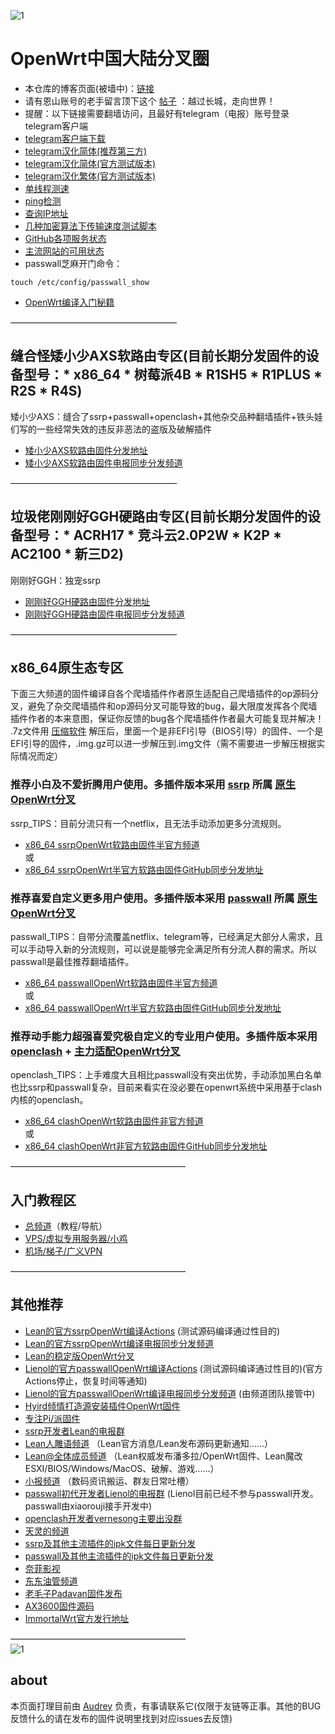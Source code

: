 ![1](https://user-images.githubusercontent.com/73426989/121419280-5e5b7580-c99e-11eb-8a32-57956bf0572f.png)
# OpenWrt中国大陆分叉圈       

* 本仓库的博客页面(被墙中)：[链接](https://boduoyejieyi666.github.io/whonolikeboduoyejieyi/)            
* 请有恩山账号的老手留言顶下这个 [帖子](https://www.right.com.cn/forum/thread-4053643-1-1.html) ：越过长城，走向世界！            
* 提醒：以下链接需要翻墙访问，且最好有telegram（电报）账号登录telegram客户端           
* [telegram客户端下载](https://telegram.org/apps)           
* [telegram汉化简体(推荐第三方)](https://t.me/setlanguage/classic-zh)     
* [telegram汉化简体(官方测试版本)](https://t.me/setlanguage/zh-hans-raw)      
* [telegram汉化繁体(官方测试版本)](https://t.me/setlanguage/zh-hant-raw)    
* [单线程测速](http://speed.cloudflare.com)   
* [ping检测](http://ping.chinaz.com)             
* [查询IP地址](http://www.ip111.cn)     
* [几种加密算法下传输速度测试脚本](https://github.com/boduoyejieyi666/whonolikeboduoyejieyi/blob/main/sh/ss_test.md)                  
* [GitHub各项服务状态](https://www.githubstatus.com)     
* [主流网站的可用状态](https://downdetector.com)        
* passwall芝麻开门命令：     
```
touch /etc/config/passwall_show        
```
* [OpenWrt编译入门秘籍](https://github.com/boduoyejieyi666/whonolikeboduoyejieyi/blob/main/fishtool.md)             

———————————————————       
## 缝合怪矮小少AXS软路由专区(目前长期分发固件的设备型号：* x86_64 * 树莓派4B * R1SH5 * R1PLUS * R2S * R4S)
矮小少AXS：缝合了ssrp+passwall+openclash+其他杂交品种翻墙插件+铁头娃们写的一些经常失效的违反非恶法的盗版及破解插件           

* [矮小少AXS软路由固件分发地址](https://github.com/boduoyejieyi666/immortalWrt/releases)         
* [矮小少AXS软路由固件电报同步分发频道](https://t.me/aixiaoshao)         
    
———————————————————      
## 垃圾佬刚刚好GGH硬路由专区(目前长期分发固件的设备型号：* ACRH17 * 竞斗云2.0P2W * K2P * AC2100 * 新三D2)
刚刚好GGH：独宠ssrp        

* [刚刚好GGH硬路由固件分发地址](https://github.com/boduoyejieyi666/immortalWrt/releases)             
* [刚刚好GGH硬路由固件电报同步分发频道](https://t.me/joinchat/KemVTSG0XyEwMjVl)            
           
———————————————————      
## x86_64原生态专区     
下面三大频道的固件编译自各个爬墙插件作者原生适配自己爬墙插件的op源码分叉，避免了杂交爬墙插件和op源码分叉可能导致的bug，最大限度发挥各个爬墙插件作者的本来意图，保证你反馈的bug各个爬墙插件作者最大可能复现并解决！       
.7z文件用 [压缩软件](https://cn.bandisoft.com/bandizip/) 解压后，里面一个是非EFI引导（BIOS引导）的固件、一个是EFI引导的固件，.img.gz可以进一步解压到.img文件（需不需要进一步解压根据实际情况而定）         

### 推荐小白及不爱折腾用户使用。多插件版本采用 [ssrp](https://github.com/fw876/helloworld) 所属 [原生OpenWrt分叉](https://github.com/coolsnowwolf/lede)       
ssrp_TIPS：目前分流只有一个netflix，且无法手动添加更多分流规则。      

* [x86_64 ssrpOpenWrt软路由固件半官方频道](https://t.me/ssrpOpenWRT)      
或      
* [x86_64 ssrpOpenWrt半官方软路由固件GitHub同步分发地址](https://github.com/boduoyejieyi666/ssrpOpenWRT/releases)      

### 推荐喜爱自定义更多用户使用。多插件版本采用 [passwall](https://github.com/xiaorouji/openwrt-passwall) 所属 [原生OpenWrt分叉](https://github.com/Lienol/openwrt) 
passwall_TIPS：自带分流覆盖netflix、telegram等，已经满足大部分人需求，且可以手动导入新的分流规则，可以说是能够完全满足所有分流人群的需求。所以passwall是最佳推荐翻墙插件。   

* [x86_64 passwallOpenWrt软路由固件半官方频道](https://t.me/passwallOpenWRT233)      
或      
* [x86_64 passwallOpenWrt半官方软路由固件GitHub同步分发地址](https://github.com/boduoyejieyi666/passwallOpenWRT/releases)           


### 推荐动手能力超强喜爱究极自定义的专业用户使用。多插件版本采用 [openclash](https://github.com/vernesong/OpenClash) + [主力适配OpenWrt分叉](https://github.com/coolsnowwolf/lede)   
openclash_TIPS：上手难度大且相比passwall没有突出优势，手动添加黑白名单也比ssrp和passwall复杂，目前来看实在没必要在openwrt系统中采用基于clash内核的openclash。         

* [x86_64 clashOpenWrt软路由固件非官方频道](https://t.me/clashOpenWRT233)          
或       
* [x86_64 clashOpenWrt非官方软路由固件GitHub同步分发地址](https://github.com/boduoyejieyi666/clashOpenWRT/releases)               

————————————————————        
## 入门教程区        

* [总频道](https://t.me/OpenWRTcn)（教程/导航）      
* [VPS/虚拟专用服务器/小鸡](https://github.com/boduoyejieyi666/whonolikeboduoyejieyi/blob/main/MyFanFan.md)       
* [机场/梯子/广义VPN](./youlian/jichang.md)            

————————————————————        
## 其他推荐         

* [Lean的官方ssrpOpenWrt编译Actions](https://github.com/coolsnowwolf/lede/actions) (测试源码编译通过性目的)              
* [Lean的官方ssrpOpenWrt编译电报同步分发频道](https://t.me/joinchat/SI86ePErDKGj4EMO)         
* [Lean的稳定版OpenWrt分叉](https://github.com/coolsnowwolf/openwrt)        
* [Lienol的官方passwallOpenWrt编译Actions](https://github.com/Lienol/openwrt-actions/actions) (测试源码编译通过性目的)(官方Actions停止，恢复时间等通知)     
* [Lienol的官方passwallOpenWrt编译电报同步分发频道](https://t.me/joinchat/RfMYmxinmIxf8pRw) (由频道团队接管中)               
* [Hyird倾情打造源安装插件OpenWrt固件](./youlian/Hyird1.md)               
* [专注Pi/派固件](./youlian/Pi.md)        
* [ssrp开发者Lean的电报群](https://t.me/joinchat/JhKgAA6Hx1uiihA7RaTW1w)          
* [Lean人雕语频道](https://t.me/LeanSaidWTF) （Lean官方消息/Lean发布源码更新通知......）               
* [Lean@全体成员频道](https://t.me/LeanAtYou) （Lean权威发布潘多拉/OpenWrt固件、Lean魔改ESXI/BIOS/Windows/MacOS、破解、游戏......）       
* [小报频道](https://t.me/FQnews) （数码资讯搬运、群友日常吐槽）         
* [passwall初代开发者Lienol的电报群](https://t.me/openwrtcs) (Lienol目前已经不参与passwall开发。passwall由xiaorouji接手开发中)                
* [openclash开发者vernesong主要出没群](https://t.me/ctcgfw_openwrt_discuss)     
* [天灵的频道](https://t.me/nanopi_r2s)          
* [ssrp及其他主流插件的ipk文件每日更新分发](https://t.me/ssrpIPKnb)      
* [passwall及其他主流插件的ipk文件每日更新分发](https://t.me/passwallIPKnb)                         
* [奈菲影视](https://www.nfmovies.com/)      
* [东东油管频道](https://www.youtube.com/c/BIGdongdong/videos)        
* [老毛子Padavan固件发布](https://t.me/pdcn1)           
* [AX3600固件源码](https://github.com/robimarko/openwrt/tree/AX3600-5.10-restart)              
* [ImmortalWrt官方发行地址](https://firmware.download.immortalwrt.eu.org/)       

————————————————————    
![1](https://user-images.githubusercontent.com/73426989/121643642-9f4daa00-cac4-11eb-88dc-c07ecbee6bf3.png)

## about
本页面打理目前由 [Audrey](https://t.me/AudreyHB1314) 负责，有事请联系它(仅限于友链等正事。其他的BUG反馈什么的请在发布的固件说明里找到对应issues去反馈)      
